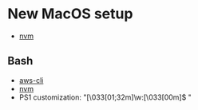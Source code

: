 
# New MacOS setup
- [nvm](https://github.com/creationix/nvm)

## Bash
- [aws-cli](https://docs.aws.amazon.com/cli/latest/userguide/installing.html)
- [nvm](https://github.com/creationix/nvm)
- PS1 customization: "\[\033[01;32m\]\w:\[\033[00m\]\$ "
